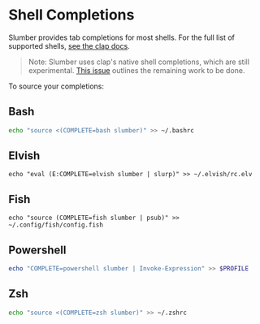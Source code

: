 # Shell Completions

Slumber provides tab completions for most shells. For the full list of supported shells, [see the clap docs](https://docs.rs/clap_complete/latest/clap_complete/aot/enum.Shell.html).

> Note: Slumber uses clap's native shell completions, which are still experimental. [This issue](https://github.com/clap-rs/clap/issues/3166) outlines the remaining work to be done.

To source your completions:

## Bash

```bash
echo "source <(COMPLETE=bash slumber)" >> ~/.bashrc
```

## Elvish

```elvish
echo "eval (E:COMPLETE=elvish slumber | slurp)" >> ~/.elvish/rc.elv
```

## Fish

```fish
echo "source (COMPLETE=fish slumber | psub)" >> ~/.config/fish/config.fish
```

## Powershell

```powershell
echo "COMPLETE=powershell slumber | Invoke-Expression" >> $PROFILE
```

## Zsh

```zsh
echo "source <(COMPLETE=zsh slumber)" >> ~/.zshrc
```
